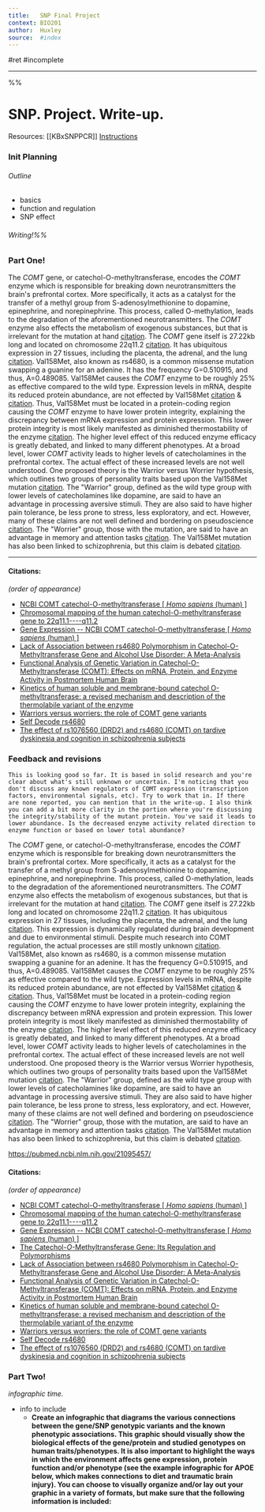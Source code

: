 ```yaml
---
title:   SNP Final Project
context: BIO201
author:  Huxley
source:  #index
---
```


#ret #incomplete

---

%%

# SNP. Project. Write-up.

Resources: 
[[KBxSNPPCR]]
[Instructions](https://docs.google.com/document/d/1SRQSvppoSJYlOfJvIKg3INx79Yzv5MmXcFcNG1-nIwE/edit)

### Init Planning

###### Outline
- basics
- function and regulation
- SNP effect

###### Writing!%%


### Part One!

The *COMT* gene, or catechol-O-methyltransferase, encodes the *COMT* enzyme which is responsible for breaking down neurotransmitters the brain's prefrontal cortex. More specifically, it acts as a catalyst for the transfer of a methyl group from S-adenosylmethionine to dopamine, epinephrine, and norepinephrine. This process, called O-methylation, leads to the degradation of the aforementioned neurotransmitters. The *COMT* enzyme also effects the metabolism of exogenous substances, but that is irrelevant for the mutation at hand [citation](https://www.ncbi.nlm.nih.gov/gene/1312). The *COMT* gene itself is 27.22kb long and located on chromosome 22q11.2 [citation](https://pubmed.ncbi.nlm.nih.gov/1572656/). It has ubiquitous expression in 27 tissues, including the placenta, the adrenal, and the lung [citation](https://www.ncbi.nlm.nih.gov/gene/1312#gene-expression). Val158Met, also known as rs4680, is a common missense mutation swapping a guanine for an adenine. It has the frequency G=0.510915, and thus, A=0.489085. Val158Met causes the *COMT* enzyme to be roughly 25% as effective compared to the wild type. Expression levels in mRNA, despite its reduced protein abundance, are not effected by Val158Met [citation](https://www.hindawi.com/journals/dm/2020/8850859/) & [citation](https://www.cell.com/ajhg/fulltext/S0002-9297(07)63786-0). Thus, Val158Met must be located in a protein-coding region causing the *COMT* enzyme to have lower protein integrity, explaining the discrepancy between mRNA expression and protein expression. This lower protein integrity is most likely manifested as diminished thermostability of the enzyme [citation](https://pubmed.ncbi.nlm.nih.gov/7703232/). The higher level effect of this reduced enzyme efficacy is greatly debated, and linked to many different phenotypes. At a broad level, lower *COMT* activity leads to higher levels of catecholamines in the prefrontal cortex. The actual effect of these increased levels are not well understood. One proposed theory is the Warrior versus Worrier hypothesis, which outlines two groups of personality traits based upon the Val158Met mutation [citation](https://pubmed.ncbi.nlm.nih.gov/17008817/). The "Warrior" group, defined as the wild type group with lower levels of catecholamines like dopamine, are said to have an advantage in processing aversive stimuli. They are also said to have higher pain tolerance, be less prone to stress, less exploratory, and ect. However, many of these claims are not well defined and bordering on pseudoscience [citation](https://selfdecode.com/snp/rs4680/). The "Worrier" group, those with the mutation, are said to have an advantage in memory and attention tasks [citation](https://pubmed.ncbi.nlm.nih.gov/17008817/). The Val158Met mutation has also been linked to schizophrenia, but this claim is debated [citation](https://pubmed.ncbi.nlm.nih.gov/32931693/).

---

#### Citations:
*(order of appearance)*

- [NCBI COMT catechol-O-methyltransferase \[ _Homo sapiens_ (human) \]](https://www.ncbi.nlm.nih.gov/gene/1312) 
- [Chromosomal mapping of the human catechol-O-methyltransferase gene to 22q11.1----q11.2](https://pubmed.ncbi.nlm.nih.gov/1572656/)
- [Gene Expression -- NCBI COMT catechol-O-methyltransferase \[ _Homo sapiens_ (human) \]](https://www.ncbi.nlm.nih.gov/gene/1312#gene-expression)
- [Lack of Association between rs4680 Polymorphism in Catechol-O-Methyltransferase Gene and Alcohol Use Disorder: A Meta-Analysis](https://www.hindawi.com/journals/dm/2020/8850859/)
- [Functional Analysis of Genetic Variation in Catechol-O-Methyltransferase (COMT): Effects on mRNA, Protein, and Enzyme Activity in Postmortem Human Brain](https://www.cell.com/ajhg/fulltext/S0002-9297(07)63786-0)
- [Kinetics of human soluble and membrane-bound catechol O-methyltransferase: a revised mechanism and description of the thermolabile variant of the enzyme](https://pubmed.ncbi.nlm.nih.gov/7703232/)
- [Warriors versus worriers: the role of COMT gene variants](https://pubmed.ncbi.nlm.nih.gov/17008817/)
- [Self Decode rs4680](https://selfdecode.com/snp/rs4680/)
- [The effect of rs1076560 (DRD2) and rs4680 (COMT) on tardive dyskinesia and cognition in schizophrenia subjects](https://pubmed.ncbi.nlm.nih.gov/32931693/)


### Feedback and revisions

```
This is looking good so far. It is based in solid research and you're clear about what's still unknown or uncertain. I'm noticing that you don't discuss any known regulators of COMT expression (transcription factors, environmental signals, etc). Try to work that in. If there are none reported, you can mention that in the write-up. I also think you can add a bit more clarity in the portion where you're discussing the integrity/stability of the mutant protein. You've said it leads to lower abundance. Is the decreased enzyme activity related direction to enzyme function or based on lower total abundance?
```

The *COMT* gene, or catechol-O-methyltransferase, encodes the *COMT* enzyme which is responsible for breaking down neurotransmitters the brain's prefrontal cortex. More specifically, it acts as a catalyst for the transfer of a methyl group from S-adenosylmethionine to dopamine, epinephrine, and norepinephrine. This process, called O-methylation, leads to the degradation of the aforementioned neurotransmitters. The *COMT* enzyme also effects the metabolism of exogenous substances, but that is irrelevant for the mutation at hand [citation](https://www.ncbi.nlm.nih.gov/gene/1312). The *COMT* gene itself is 27.22kb long and located on chromosome 22q11.2 [citation](https://pubmed.ncbi.nlm.nih.gov/1572656/). It has ubiquitous expression in 27 tissues, including the placenta, the adrenal, and the lung [citation](https://www.ncbi.nlm.nih.gov/gene/1312#gene-expression). This expression is dynamically regulated during brain development and due to environmental stimuli. Despite much research into COMT regulation, the actual processes are still mostly unknown [citation](https://pubmed.ncbi.nlm.nih.gov/21095457/). Val158Met, also known as rs4680, is a common missense mutation swapping a guanine for an adenine. It has the frequency G=0.510915, and thus, A=0.489085. Val158Met causes the *COMT* enzyme to be roughly 25% as effective compared to the wild type. Expression levels in mRNA, despite its reduced protein abundance, are not effected by Val158Met [citation](https://www.hindawi.com/journals/dm/2020/8850859/) & [citation](https://www.cell.com/ajhg/fulltext/S0002-9297(07)63786-0). Thus, Val158Met must be located in a protein-coding region causing the *COMT* enzyme to have lower protein integrity, explaining the discrepancy between mRNA expression and protein expression. This lower protein integrity is most likely manifested as diminished thermostability of the enzyme [citation](https://pubmed.ncbi.nlm.nih.gov/7703232/). The higher level effect of this reduced enzyme efficacy is greatly debated, and linked to many different phenotypes. At a broad level, lower *COMT* activity leads to higher levels of catecholamines in the prefrontal cortex. The actual effect of these increased levels are not well understood. One proposed theory is the Warrior versus Worrier hypothesis, which outlines two groups of personality traits based upon the Val158Met mutation [citation](https://pubmed.ncbi.nlm.nih.gov/17008817/). The "Warrior" group, defined as the wild type group with lower levels of catecholamines like dopamine, are said to have an advantage in processing aversive stimuli. They are also said to have higher pain tolerance, be less prone to stress, less exploratory, and ect. However, many of these claims are not well defined and bordering on pseudoscience [citation](https://selfdecode.com/snp/rs4680/). The "Worrier" group, those with the mutation, are said to have an advantage in memory and attention tasks [citation](https://pubmed.ncbi.nlm.nih.gov/17008817/). The Val158Met mutation has also been linked to schizophrenia, but this claim is debated [citation](https://pubmed.ncbi.nlm.nih.gov/32931693/).

https://pubmed.ncbi.nlm.nih.gov/21095457/


#### Citations:
*(order of appearance)*

- [NCBI COMT catechol-O-methyltransferase \[ _Homo sapiens_ (human) \]](https://www.ncbi.nlm.nih.gov/gene/1312) 
- [Chromosomal mapping of the human catechol-O-methyltransferase gene to 22q11.1----q11.2](https://pubmed.ncbi.nlm.nih.gov/1572656/)
- [Gene Expression -- NCBI COMT catechol-O-methyltransferase \[ _Homo sapiens_ (human) \]](https://www.ncbi.nlm.nih.gov/gene/1312#gene-expression)
- [The Catechol-_O_\-Methyltransferase Gene: Its Regulation and Polymorphisms](https://pubmed.ncbi.nlm.nih.gov/21095457/)
- [Lack of Association between rs4680 Polymorphism in Catechol-O-Methyltransferase Gene and Alcohol Use Disorder: A Meta-Analysis](https://www.hindawi.com/journals/dm/2020/8850859/)
- [Functional Analysis of Genetic Variation in Catechol-O-Methyltransferase (COMT): Effects on mRNA, Protein, and Enzyme Activity in Postmortem Human Brain](https://www.cell.com/ajhg/fulltext/S0002-9297(07)63786-0)
- [Kinetics of human soluble and membrane-bound catechol O-methyltransferase: a revised mechanism and description of the thermolabile variant of the enzyme](https://pubmed.ncbi.nlm.nih.gov/7703232/)
- [Warriors versus worriers: the role of COMT gene variants](https://pubmed.ncbi.nlm.nih.gov/17008817/)
- [Self Decode rs4680](https://selfdecode.com/snp/rs4680/)
- [The effect of rs1076560 (DRD2) and rs4680 (COMT) on tardive dyskinesia and cognition in schizophrenia subjects](https://pubmed.ncbi.nlm.nih.gov/32931693/)



### Part Two!

*infographic time.*

- info to include
	- **Create an infographic that diagrams the various connections between the gene/SNP genotypic variants and the known phenotypic associations. This graphic should visually show the biological effects of the gene/protein and studied genotypes on human traits/phenotypes. It is also important to highlight the ways in which the environment affects gene expression, protein function and/or phenotype (see the example infographic for APOE below, which makes connections to diet and traumatic brain injury). You can choose to visually organize and/or lay out your graphic in a variety of formats, but make sure that the following information is included:**















